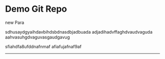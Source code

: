 # Demo Git Repo

new Para

sdhusaydgyaihdavbihdsbdnasdbjadbuada
adjadihadvffaghdvaudvaguda
aahvasuhgdvaguvasgaudgavug

sfiahdfa8ufddnafnmaf
afiafujafnaf9af

---
